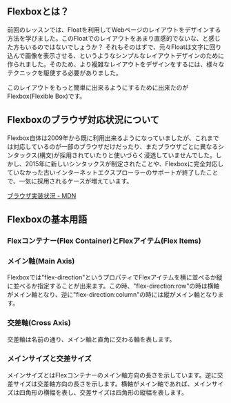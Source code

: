 ## Flexboxとは？

前回のレッスンでは、Floatを利用してWebページのレイアウトをデザインする方法を学びました。このFloatでのレイアウトをあまり直感的でないな、と感じた方もいるのではないでしょうか？ それもそのはずで、元々Floatは文字に回り込んで画像を表示させる、というようなシンプルなレイアウトデザインのために作られました。そのため、より複雑なレイアウトをデザインをするには、様々なテクニックを駆使する必要がありました。

このレイアウトをもっと簡単に出来るようにするために出来たのがFlexbox(Flexible Box)です。

## Flexboxのブラウザ対応状況について

Flexbox自体は2009年から既に利用出来るようになっていましたが、これまでは対応しているのが一部のブラウザだけだったり、またブラウザごとに異なるシンタックス(構文)が採用されていたりと使いづらく浸透していませんでした。しかし、2015年に新しいシンタックスが制定されたことや、Flexboxに完全対応していなかった古いインターネットエクスプローラーのサポートが終了したことで、一気に採用されるケースが増えています。

[ブラウザ実装状況 - MDN](https://developer.mozilla.org/ja/docs/Web/CSS/CSS_Flexible_Box_Layout/Using_CSS_flexible_boxes#Browser_compatibility)

## Flexboxの基本用語

### Flexコンテナー(Flex Container)とFlexアイテム(Flex Items)

### メイン軸(Main Axis)

Flexboxでは"flex-direction"というプロパティでFlexアイテムを横に並べるか縦に並べるか指定することが出来ます。この時、"flex-direction:row"の時は横軸がメイン軸となり、逆に"flex-direction:column"の時には縦がメイン軸となります。

### 交差軸(Cross Axis)

交差軸は名前の通り、メイン軸と直角に交わる軸を表します。

### メインサイズと交差サイズ

メインサイズとはFlexコンテナーのメイン軸方向の長さを示しています。逆に交差サイズは交差軸方向の長さを示します。横軸がメイン軸であれば、メインサイズは四角形の横幅を表し、交差サイズは四角形の縦幅を表します。